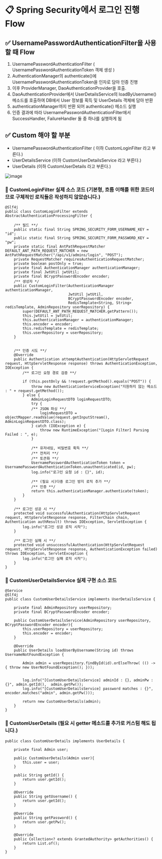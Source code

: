 # 📋 Spring Security에서 로그인 진행 Flow

## ✅ UsernamePasswordAuthenticationFilter을 사용 할 때 Flow
1. UsernamePasswordAuthenticationFilter ( UsernamePasswordAuthenticationToken 객체 생성 ) 
2. AuthenticationManager의 authenticate()에 UsernamePasswordAuthenticationToken을 인자로 담아 인증 진행
3. 이후 ProviderManager, DaoAuthenticationProvider을 호출.
4. DaoAuthenticationProvider에서 UserDetailsService의 loadByUsername() 메소드를 호출하여 DB에서 User 정보를 획득 및 UserDetails 객체에 담아 반환
5. authenticationManager까지 반환 되어 authenticate() 메소드 실행
6. 인증 결과에 따라 UsernamePasswordAuthenticationFilter에서 SuccessHandler, FailureHandler 둘 중 하나를 실행하게 됨

## ✅ Custom 해야 할 부분
- UsernamePasswordAuthenticationFilter ( 이하 CustomLoginFilter 라고 부른다.)
- UserDetailsService (이하 CustomUserDetailsService 라고 부른다.)
- UserDetails (이하 CustomUserDetails 라고 부른다.)

![image](https://github.com/user-attachments/assets/ba8c5d0d-60b1-4cbb-812d-423ab5f5848d) 

### 📌 CustomLoginFilter 실제 소스 코드 (기본형, 흐름 이해를 위한 코드이므로 구체적인 로직들은 작성하지 않았습니다.)
```
@Slf4j
public class CustomLoginFilter extends AbstractAuthenticationProcessingFilter {

    /** 필드 **/
    public static final String SPRING_SECURITY_FORM_USERNAME_KEY = "id";
    public static final String SPRING_SECURITY_FORM_PASSWORD_KEY = "pw";
    private static final AntPathRequestMatcher DEFAULT_ANT_PATH_REQUEST_MATCHER = new AntPathRequestMatcher("/api/v1/admins/login", "POST");
    private RequestMatcher requiresAuthenticationRequestMatcher;
    private boolean postOnly = true;
    private final AuthenticationManager authenticationManager;
    private final JwtUtil jwtUtil;
    private final BCryptPasswordEncoder encoder;
    /** 생성자 */
    public CustomLoginFilter(AuthenticationManager authenticationManager,
                             JwtUtil jwtUtil,
                             BCryptPasswordEncoder encoder,
                             RedisTemplate<String, String> redisTemplate, AdminRepository userRepository) {
        super(DEFAULT_ANT_PATH_REQUEST_MATCHER.getPattern());
        this.jwtUtil = jwtUtil;
        this.authenticationManager = authenticationManager;
        this.encoder = encoder;
        this.redisTemplate = redisTemplate;
        this.userRepository = userRepository;
    }


    /** 인증 시도 **/
    @Override
    public Authentication attemptAuthentication(HttpServletRequest request, HttpServletResponse response) throws AuthenticationException, IOException {
        /** 로그인 요청 경로 검증 **/

        if (this.postOnly && !request.getMethod().equals("POST")) {
            throw new AuthenticationServiceException("지원하지 않는 메소드 : " + request.getMethod());
        } else {
            AdminLoginRequestDTO loginRequestDTO;
            try {
            /** JSON 파싱 **/
                loginRequestDTO = objectMapper.readValue(request.getInputStream(), AdminLoginRequestDTO.class);
            } catch (IOException e) {
                throw new RuntimeException("[Login Filter] Parsing Failed : ", e);
            }
            
            /** 유저네임, 비밀번호 획득 **/
            /** 전처리 **/
            /** 토큰화 **/
            UsernamePasswordAuthenticationToken token = UsernamePasswordAuthenticationToken.unauthenticated(id, pw);
            log.info("로그인 요청 id : {}", id);

            /** (필요 시)다중 로그인 방지 로직 추가 **/
            /** 인증 **/
            return this.authenticationManager.authenticate(token);
        }
    }

    /** 로그인 성공 시 **/
    protected void successfulAuthentication(HttpServletRequest request, HttpServletResponse response, FilterChain chain, Authentication authResult) throws IOException, ServletException {
        log.info("로그인 성공 로직 시작");
    }

    /** 로그인 실패 시 **/
    protected void unsuccessfulAuthentication(HttpServletRequest request, HttpServletResponse response, AuthenticationException failed) throws IOException, ServletException {
        log.info("로그인 실패 로직 시작");
    }
}
```

### 📌 CustomUserDetailsService 실제 구현 소스 코드
```
@Service
@Slf4j
public class CustomUserDetailsService implements UserDetailsService {

    private final AdminRepository userRepository;
    private final BCryptPasswordEncoder encoder;

    public CustomUserDetailsService(AdminRepository userRepository, BCryptPasswordEncoder encoder){
        this.userRepository = userRepository;
        this.encoder = encoder;
    }

    @Override
    public UserDetails loadUserByUsername(String id) throws UsernameNotFoundException {

        Admin admin = userRepository.findById(id).orElseThrow( (() -> { throw new UserNotFoundException(); }));


        log.info("[CustomUserDetailsService] adminId : {}, adminPw : {}", admin.getId(),  admin.getPw());
        log.info("[CustomUserDetailsService] password matches : {}", encoder.matches("admin", admin.getPw()));

        return new CustomUserDetails(admin);
    }
}
```

### 📌 CustomUserDetails (필요 시 getter 메소드를 추가로 커스텀 해도 됩니다.)
```
public class CustomUserDetails implements UserDetails {

    private final Admin user;

    public CustomUserDetails(Admin user){
        this.user = user;
    }

    public String getId() {
        return user.getId();
    }

    @Override
    public String getUsername() {
        return user.getId();
    }

    @Override
    public String getPassword() {
        return user.getPw();
    }

    @Override
    public Collection<? extends GrantedAuthority> getAuthorities() {
        return List.of();
    }
}
```
